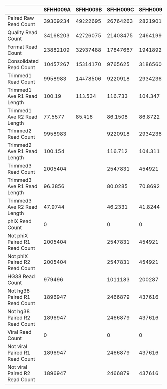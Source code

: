 |    | SFHH009A | SFHH009B | SFHH009C | SFHH009D | SFHH009E | SFHH009F | SFHH009G | SFHH009H | SFHH009I | SFHH009J | SFHH009L | SFHH009M | SFHH009N |
| --- | --- | --- | --- | --- | --- | --- | --- | --- | --- | --- | --- | --- | --- |
| Paired Raw Read Count | 39309234 | 49222695 | 26764263 | 28219012 | 8472209 | 33060628 | 25812925 | 39190229 | 28296331 | 30184411 | 26276907 | 41581444 | 32697631 |
| Quality Read Count | 34168203 | 42726075 | 21403475 | 24641993 | 6644653 | 27452729 | 22194905 | 32363855 | 24499795 | 27298821 | 22604410 | 34693199 | 27098533 |
| Format Read Count | 23882109 | 32937488 | 17847667 | 19418925 | 5166933 | 23011291 | 18257471 | 26936202 | 18654709 | 12333336 | 17559494 | 27073635 | 22372934 |
| Consolidated Read Count | 10457267 | 15314170 | 9765625 | 3186560 | 2089450 | 13410782 | 9577432 | 15872380 | 5907939 | 4892798 | 7788080 | 12098106 | 15968094 |
| Trimmed1 Read Count | 9958983 | 14478506 | 9220918 | 2934236 | 1628363 | 12200664 | 9004431 | 13893035 | 5430995 | 4326420 | 7094195 | 11361878 | 15421876 |
| Trimmed1 Ave R1 Read Length | 100.19 | 113.534 | 116.733 | 104.347 | 130.607 | 120.478 | 122.752 | 117.548 | 116.936 | 116.76 | 114.729 | 117.854 | 128.806 |
| Trimmed1 Ave R2 Read Length | 77.5577 | 85.416 | 86.1508 | 86.8722 | 109.548 | 92.8575 | 93.8539 | 96.2585 | 84.0213 | 92.1862 | 87.6783 | 80.0743 | 96.455 |
| Trimmed2 Read Count | 9958983 |  | 9220918 | 2934236 | 1628363 | 12200664 |  |  | 5430995 | 4326420 | 7094195 |  |  |
| Trimmed2 Ave R1 Read Length | 100.154 |  | 116.712 | 104.311 | 130.493 | 120.438 |  |  | 116.874 | 116.721 | 114.694 |  |  |
| Trimmed3 Read Count | 2005404 |  | 2547831 | 454921 | 230949 | 2098232 |  |  | 1117700 | 597877 | 985747 |  |  |
| Trimmed3 Ave R1 Read Length | 96.3856 |  | 80.0285 | 70.8692 | 90.5314 | 87.9429 |  |  | 82.3664 | 78.3042 | 91.2811 |  |  |
| Trimmed3 Ave R2 Read Length | 47.9744 |  | 46.2331 | 41.8244 | 49.0399 | 49.2396 |  |  | 45.5432 | 45.5255 | 46.2283 |  |  |
| phiX Read Count | 0 |  | 0 | 0 | 0 | 0 |  |  | 0 | 0 | 0 |  |  |
| Not phiX Paired R1 Read Count | 2005404 |  | 2547831 | 454921 | 230949 | 2098232 |  |  | 1117700 | 597877 | 985747 |  |  |
| Not phiX Paired R2 Read Count | 2005404 |  | 2547831 | 454921 | 230949 | 2098232 |  |  | 1117700 | 597877 | 985747 |  |  |
| HG38 Read Count | 979496 |  | 1011183 | 200287 | 66441 | 992443 |  |  | 536285 | 279277 | 459729 |  |  |
| Not hg38 Paired R1 Read Count | 1896947 |  | 2466879 | 437616 | 227125 | 2010013 |  |  | 1074748 | 562289 | 947652 |  |  |
| Not hg38 Paired R2 Read Count | 1896947 |  | 2466879 | 437616 | 227125 | 2010013 |  |  | 1074748 | 562289 | 947652 |  |  |
| Viral Read Count | 0 |  | 0 | 0 | 0 | 0 |  |  | 0 | 0 | 0 |  |  |
| Not viral Paired R1 Read Count | 1896947 |  | 2466879 | 437616 | 227125 | 2010013 |  |  | 1074748 | 562289 | 947652 |  |  |
| Not viral Paired R2 Read Count | 1896947 |  | 2466879 | 437616 | 227125 | 2010013 |  |  | 1074748 | 562289 | 947652 |  |  |
